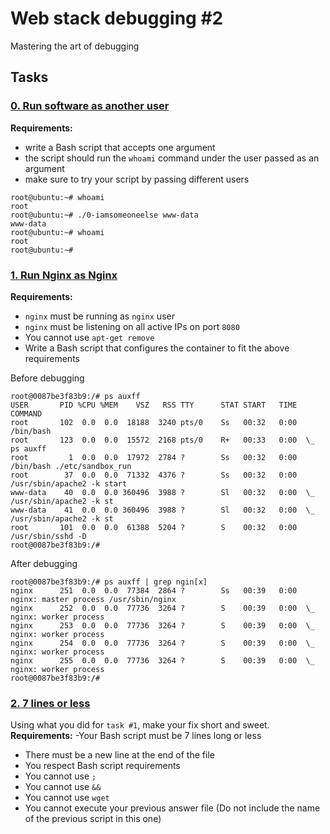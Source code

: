 # Web stack debugging #2

Mastering the art of debugging

## Tasks

### [0. Run software as another user](./0-iamsomeoneelse)
**Requirements:**
- write a Bash script that accepts one argument
- the script should run the `whoami` command under the user passed as an argument
- make sure to try your script by passing different users

```
root@ubuntu:~# whoami
root
root@ubuntu:~# ./0-iamsomeoneelse www-data
www-data
root@ubuntu:~# whoami
root
root@ubuntu:~#
```

### [1. Run Nginx as Nginx](./1-run_nginx_as_nginx)
**Requirements:**
- `nginx` must be running as `nginx` user
- `nginx` must be listening on all active IPs on port `8080`
- You cannot use `apt-get remove`
- Write a Bash script that configures the container to fit the above requirements

Before debugging
```
root@0087be3f83b9:/# ps auxff
USER       PID %CPU %MEM    VSZ   RSS TTY      STAT START   TIME COMMAND
root       102  0.0  0.0  18188  3240 pts/0    Ss   00:32   0:00 /bin/bash
root       123  0.0  0.0  15572  2168 pts/0    R+   00:33   0:00  \_ ps auxff
root         1  0.0  0.0  17972  2784 ?        Ss   00:32   0:00 /bin/bash ./etc/sandbox_run
root        37  0.0  0.0  71332  4376 ?        Ss   00:32   0:00 /usr/sbin/apache2 -k start
www-data    40  0.0  0.0 360496  3988 ?        Sl   00:32   0:00  \_ /usr/sbin/apache2 -k st
www-data    41  0.0  0.0 360496  3988 ?        Sl   00:32   0:00  \_ /usr/sbin/apache2 -k st
root       101  0.0  0.0  61388  5204 ?        S    00:32   0:00 /usr/sbin/sshd -D
root@0087be3f83b9:/#
```

After debugging
```
root@0087be3f83b9:/# ps auxff | grep ngin[x]
nginx      251  0.0  0.0  77384  2864 ?        Ss   00:39   0:00 nginx: master process /usr/sbin/nginx
nginx      252  0.0  0.0  77736  3264 ?        S    00:39   0:00  \_ nginx: worker process
nginx      253  0.0  0.0  77736  3264 ?        S    00:39   0:00  \_ nginx: worker process
nginx      254  0.0  0.0  77736  3264 ?        S    00:39   0:00  \_ nginx: worker process
nginx      255  0.0  0.0  77736  3264 ?        S    00:39   0:00  \_ nginx: worker process
root@0087be3f83b9:/#
```

### [2. 7 lines or less](./100-fix_in_7_lines_or_less)
Using what you did for `task #1`, make your fix short and sweet.
**Requirements:**
-Your Bash script must be 7 lines long or less
- There must be a new line at the end of the file
- You respect Bash script requirements
- You cannot use `;`
- You cannot use `&&`
- You cannot use `wget`
- You cannot execute your previous answer file (Do not include the name of the previous script in this one)
